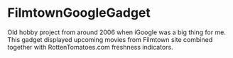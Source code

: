FilmtownGoogleGadget
====================
Old hobby project from around 2006 when iGoogle was a big thing for me. This gadget displayed upcoming movies from Filmtown site combined together with RottenTomatoes.com freshness indicators.
